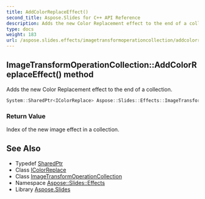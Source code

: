 ```yaml
---
title: AddColorReplaceEffect()
second_title: Aspose.Slides for C++ API Reference
description: Adds the new Color Replacement effect to the end of a collection.
type: docs
weight: 183
url: /aspose.slides.effects/imagetransformoperationcollection/addcolorreplaceeffect/
---
```

## ImageTransformOperationCollection::AddColorReplaceEffect() method


Adds the new Color Replacement effect to the end of a collection.

```cpp
System::SharedPtr<IColorReplace> Aspose::Slides::Effects::ImageTransformOperationCollection::AddColorReplaceEffect() override
```


### Return Value

Index of the new image effect in a collection.

## See Also

* Typedef [SharedPtr](../../../system/sharedptr/)
* Class [IColorReplace](../../icolorreplace/)
* Class [ImageTransformOperationCollection](../)
* Namespace [Aspose::Slides::Effects](../../)
* Library [Aspose.Slides](../../../)